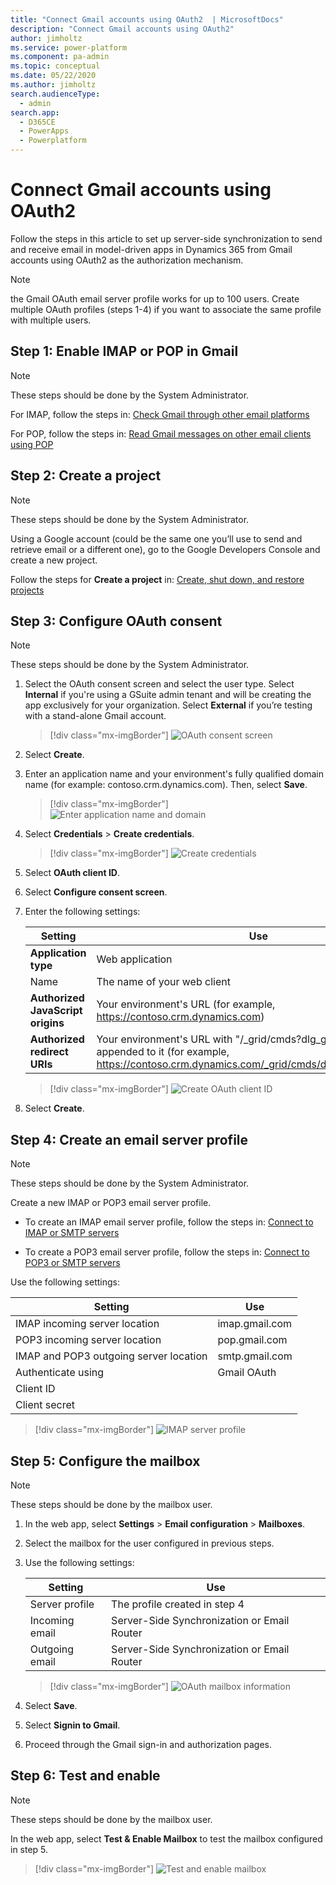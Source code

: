 ```yaml
---
title: "Connect Gmail accounts using OAuth2  | MicrosoftDocs"
description: "Connect Gmail accounts using OAuth2"
author: jimholtz
ms.service: power-platform
ms.component: pa-admin
ms.topic: conceptual
ms.date: 05/22/2020
ms.author: jimholtz
search.audienceType: 
  - admin
search.app: 
  - D365CE
  - PowerApps
  - Powerplatform
---
```

# Connect Gmail accounts using OAuth2 

Follow the steps in this article to set up server-side synchronization to send and receive email in model-driven apps in Dynamics 365 from Gmail accounts using OAuth2 as the authorization mechanism.

> [!NOTE]
> the Gmail OAuth email server profile works for up to 100 users. Create multiple OAuth profiles (steps 1-4) if you want to associate the same profile with multiple users.

## Step 1: Enable IMAP or POP in Gmail

> [!NOTE]
> These steps should be done by the System Administrator.

For IMAP, follow the steps in: [Check Gmail through other email platforms](https://support.google.com/mail/answer/7126229)

For POP, follow the steps in: [Read Gmail messages on other email clients using POP](https://support.google.com/mail/answer/7104828)

## Step 2: Create a project

> [!NOTE]
> These steps should be done by the System Administrator.

Using a Google account (could be the same one you’ll use to send and retrieve email or a different one), go to the Google Developers Console and create a new project.

Follow the steps for **Create a project** in: [Create, shut down, and restore projects ](https://support.google.com/googleapi/answer/6251787)

## Step 3: Configure OAuth consent 

> [!NOTE]
> These steps should be done by the System Administrator.

1. Select the OAuth consent screen and select the user type. Select **Internal** if you're using a GSuite admin tenant and will be creating the app exclusively for your organization. Select **External** if you’re testing with a stand-alone Gmail account. 

   > [!div class="mx-imgBorder"] 
   > ![OAuth consent screen](media/gmail-oauth-consent-screen.png "OAuth consent screen")

2. Select **Create**.

3. Enter an application name and your environment's fully qualified domain name (for example: contoso.crm.dynamics.com). Then, select **Save**.

   > [!div class="mx-imgBorder"] 
   > ![Enter application name and domain](media/gmail-oauth-consent-domain-name.png "Enter application name and domain")

4. Select **Credentials** > **Create credentials**.

   > [!div class="mx-imgBorder"] 
   > ![Create credentials](media/gmail-oauth-consent-create-credentials.png "Create credentials")

5. Select **OAuth client ID**.

6. Select **Configure consent screen**.

7. Enter the following settings:

   |Setting  |Use  |
   |---------|---------|
   |**Application type**     | Web application         |
   |Name     |  The name of your web client       |
   |**Authorized JavaScript origins**     | Your environment's  URL (for example, https://contoso.crm.dynamics.com)        |
   |**Authorized redirect URIs**     | Your environment's URL with "/_grid/cmds?dlg_gmailoauth.aspx" appended to it (for example, https://contoso.crm.dynamics.com/_grid/cmds/dlg_gmailoauth.aspx)        |

   > [!div class="mx-imgBorder"] 
   > ![Create OAuth client ID](media/gmail-oauth-consent-create-clientid.png "Create OAuth client ID")

8. Select **Create**.

## Step 4: Create an email server profile

> [!NOTE]
> These steps should be done by the System Administrator.

Create a new IMAP or POP3 email server profile.

- To create an IMAP email server profile, follow the steps in: [Connect to IMAP or SMTP servers](connect-to-imap-servers.md)
  
- To create a POP3 email server profile, follow the steps in: [Connect to POP3 or SMTP servers](connect-to-pop3-or-smtp-servers.md)

Use the following settings:

|Setting  |Use  |
|---------|---------|
| IMAP incoming server location    | imap.gmail.com        |
| POP3 incoming server location    | pop.gmail.com        |
| IMAP and POP3 outgoing server location | smtp.gmail.com |
| Authenticate using  |  Gmail OAuth  |
| Client ID  |     |
| Client secret |   |

> [!div class="mx-imgBorder"] 
> ![IMAP server profile](media/gmail-oauth-imap-server-profile.png "IMAP server profile")

## Step 5: Configure the mailbox

> [!NOTE]
> These steps should be done by the mailbox user.

1. In the web app, select **Settings** > **Email configuration** > **Mailboxes**.

2. Select the mailbox for the user configured in previous steps.

3. Use the following settings:

   |Setting  |Use  |
   |---------|---------|
   |Server profile    | The profile created in step 4       |
   |Incoming email    | Server-Side Synchronization or Email Router       |
   |Outgoing email | Server-Side Synchronization or Email Router   |

   > [!div class="mx-imgBorder"] 
   > ![OAuth mailbox information](media/gmail-oauth-mailbox-information.png "OAuth mailbox information")

4. Select **Save**.

5. Select **Signin to Gmail**.

6. Proceed through the Gmail sign-in and authorization pages.

## Step 6: Test and enable

> [!NOTE]
> These steps should be done by the mailbox user.

In the web app, select **Test & Enable Mailbox** to test the mailbox configured in step 5.

   > [!div class="mx-imgBorder"] 
   > ![Test and enable mailbox](media/gmail-oauth-test-enable-mailbox.png "Test and enable mailbox")

